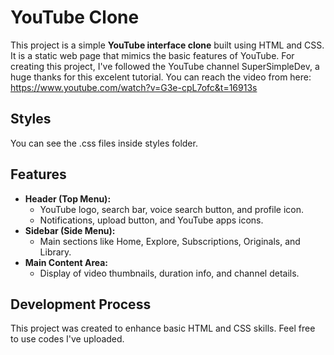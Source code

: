# YouTube Clone

This project is a simple **YouTube interface clone** built using HTML and CSS. It is a static web page that mimics the basic features of YouTube.
For creating this project, I've followed the YouTube channel SuperSimpleDev, a huge thanks for this excelent tutorial.
You can reach the video from here: https://www.youtube.com/watch?v=G3e-cpL7ofc&t=16913s
## Styles
You can see the .css files inside styles folder.

## Features

- **Header (Top Menu):**
  - YouTube logo, search bar, voice search button, and profile icon.
  - Notifications, upload button, and YouTube apps icons.
- **Sidebar (Side Menu):**
  - Main sections like Home, Explore, Subscriptions, Originals, and Library.
- **Main Content Area:**
  - Display of video thumbnails, duration info, and channel details.

## Development Process
This project was created to enhance basic HTML and CSS skills. Feel free to use codes I've uploaded.


